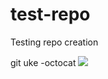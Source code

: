# test-repo
Testing repo creation

git uke -octocat
![](https://octodex.github.com/images/hula_loop_octodex03.gif)
